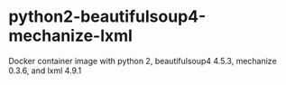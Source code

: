 # python2-beautifulsoup4-mechanize-lxml

Docker container image with
python 2,
beautifulsoup4 4.5.3,
mechanize 0.3.6, and
lxml 4.9.1



